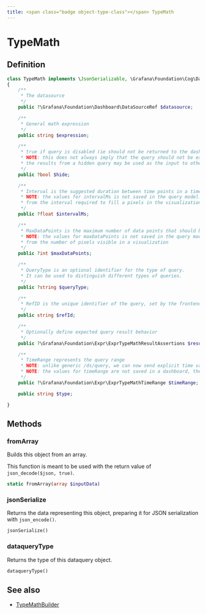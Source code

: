 ```yaml
---
title: <span class="badge object-type-class"></span> TypeMath
---
```

# <span class="badge object-type-class"></span> TypeMath

## Definition

```php
class TypeMath implements \JsonSerializable, \Grafana\Foundation\Cog\Dataquery
{
    /**
     * The datasource
     */
    public ?\Grafana\Foundation\Dashboard\DataSourceRef $datasource;

    /**
     * General math expression
     */
    public string $expression;

    /**
     * true if query is disabled (ie should not be returned to the dashboard)
     * NOTE: this does not always imply that the query should not be executed since
     * the results from a hidden query may be used as the input to other queries (SSE etc)
     */
    public ?bool $hide;

    /**
     * Interval is the suggested duration between time points in a time series query.
     * NOTE: the values for intervalMs is not saved in the query model.  It is typically calculated
     * from the interval required to fill a pixels in the visualization
     */
    public ?float $intervalMs;

    /**
     * MaxDataPoints is the maximum number of data points that should be returned from a time series query.
     * NOTE: the values for maxDataPoints is not saved in the query model.  It is typically calculated
     * from the number of pixels visible in a visualization
     */
    public ?int $maxDataPoints;

    /**
     * QueryType is an optional identifier for the type of query.
     * It can be used to distinguish different types of queries.
     */
    public ?string $queryType;

    /**
     * RefID is the unique identifier of the query, set by the frontend call.
     */
    public string $refId;

    /**
     * Optionally define expected query result behavior
     */
    public ?\Grafana\Foundation\Expr\ExprTypeMathResultAssertions $resultAssertions;

    /**
     * TimeRange represents the query range
     * NOTE: unlike generic /ds/query, we can now send explicit time values in each query
     * NOTE: the values for timeRange are not saved in a dashboard, they are constructed on the fly
     */
    public ?\Grafana\Foundation\Expr\ExprTypeMathTimeRange $timeRange;

    public string $type;

}
```
## Methods

### <span class="badge object-method"></span> fromArray

Builds this object from an array.

This function is meant to be used with the return value of `json_decode($json, true)`.

```php
static fromArray(array $inputData)
```

### <span class="badge object-method"></span> jsonSerialize

Returns the data representing this object, preparing it for JSON serialization with `json_encode()`.

```php
jsonSerialize()
```

### <span class="badge object-method"></span> dataqueryType

Returns the type of this dataquery object.

```php
dataqueryType()
```

## See also

 * <span class="badge builder"></span> [TypeMathBuilder](./builder-TypeMathBuilder.md)
